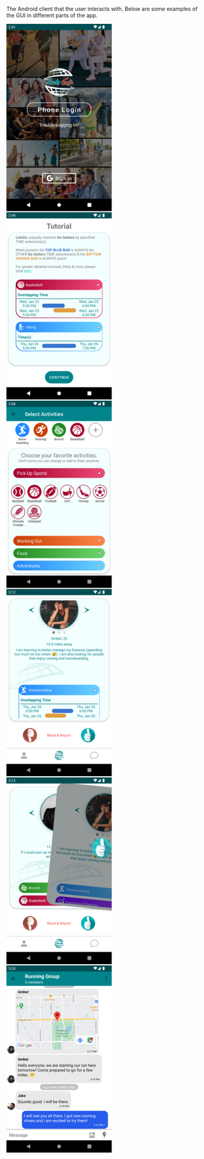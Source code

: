 The Android client that the user interacts with. Below are some examples of the GUI in different parts of the app.

<img src="images/home_screen.png" alt="Logo" width="275"> <img src="images/tutorial.png" alt="Logo" width="275"> <img src="images/activities.png" alt="Logo" width="275">
<img src="images/user_card.png" alt="Logo" width="275"> <img src="images/swiping.png" alt="Logo" width="275"> <img src="images/chat_room.png" alt="Logo" width="275"> 
